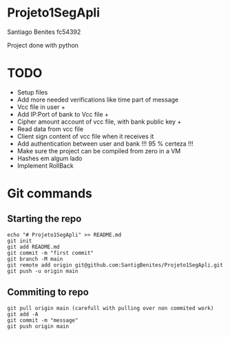 # Projeto1SegApli

Santiago Benites fc54392

Project done with python

# TODO

- Setup files
- Add more needed verifications like time part of message
- Vcc file in user +
- Add IP:Port of bank to Vcc file +
- Cipher amount account of vcc file, with bank public key +
- Read data from vcc file 
- Client sign content of vcc file when it receives it
- Add authentication between user and bank !!! 95 % certeza !!!
- Make sure the project can be compiled from zero in a VM 
- Hashes em algum lado
- Implement RollBack

# Git commands

## Starting the repo
```
echo "# Projeto1SegApli" >> README.md
git init
git add README.md
git commit -m "first commit"
git branch -M main
git remote add origin git@github.com:SantigBenites/Projeto1SegApli.git
git push -u origin main
```

## Commiting to repo

```
git pull origin main (carefull with pulling over non commited work)
git add -A
git commit -m "message"
git push origin main
```
